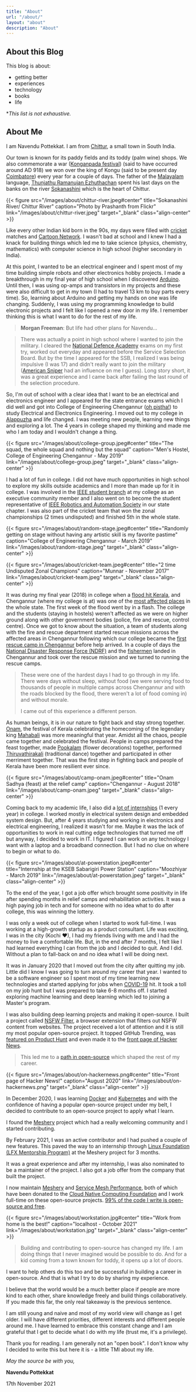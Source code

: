 ```yaml
---
title: "About"
url: "/about/"
layout: "about"
description: "About"
---
```


## About this Blog

This blog is about:

* getting better
* experiences
* technology
* books
* life

*_This list is not exhaustive._
## About Me

I am Navendu Pottekkat. I am from [Chittur](https://goo.gl/maps/5AhUrxvBZMiFrbYB6), a small town in South India.

Our town is known for its paddy fields and its toddy (palm wine) shops. We also commemorate a war ([Konganpada festival](https://www.onmanorama.com/travel/kerala/2018/06/30/konganpada-a-war-that-became-a-festival.html)) (said to have occurred around AD 918) we won over the king of Kongu (said to be present day [Coimbatore](https://goo.gl/maps/pERBjPQX8NEPw1kx6)) every year for a couple of days. The father of the [Malayalam](https://en.wikipedia.org/wiki/Malayalam) language, [Thunjathu Ramanujan Ezhuthachan](https://en.wikipedia.org/wiki/Thunchaththu_Ezhuthachan) spent his last days on the banks on the river [Sokanashini](https://en.wikipedia.org/wiki/Kannadipuzha_River) which is the heart of Chittur.

{{< figure src="/images/about/chittur-river.jpeg#center" title="Sokanashini River/ Chittur River" caption="Photo by Prashanth from Flickr" link="/images/about/chittur-river.jpeg" target="_blank" class="align-center" >}}

Like every other Indian kid born in the 90s, my days were filled with [cricket](https://en.wikipedia.org/wiki/Cricket) matches and [Cartoon Network](https://en.wikipedia.org/wiki/Cartoon_Network). I wasn't bad at school and I knew I had a knack for building things which led me to take science (physics, chemistry, mathematics) with computer science in high school (higher secondary in India).

At this point, I wanted to be an electrical engineer and I spent most of my time building simple robots and other electronics hobby projects. I made a breakthrough in my final year of high school when I discovered [Arduino](https://www.arduino.cc/). Until then, I was using op-amps and transistors in my projects and these were also difficult to get in my town (I had to travel 13 km to buy parts every time). So, learning about Arduino and getting my hands on one was life changing. Suddenly, I was using my programming knowledge to build electronic projects and I felt like I opened a new door in my life. I remember thinking this is what I want to do for the rest of my life.

> **Morgan Freeman**: But life had other plans for Navendu...

> There was actually a point in high school where I wanted to join the military. I cleared the [National Defence Academy](https://www.nda.nic.in/) exams on my first try, worked out everyday and appeared before the Service Selection Board. But by the time I appeared for the SSB, I realized I was being impulsive (I was 17) and didn't really want to join the military ([American Sniper](https://www.imdb.com/title/tt2179136/) had an influence on me I guess). Long story short, it was a great experience and I came back after failing the last round of the selection procedure.

So, I'm out of school with a clear idea that I want to be an electrical and electronics engineer and I appeared for the state entrance exams which I did well and got into College of Engineering Chengannur ([oh pistha!](https://www.facebook.com/100000500930027/videos/2595263980500274/)) to study Electrical and Electronics Engineering. I moved out to my college in [Alappuzha](https://www.google.com/search?q=alappuzha&sxsrf=AOaemvL-vjVXguyMDg1VX_fiORigu4p7tA:1637144237369&source=lnms&tbm=isch&sa=X&ved=2ahUKEwjA9drFlZ_0AhWsxzgGHWICBggQ_AUoAnoECAEQBA&biw=1279&bih=884&dpr=1) and life changed. I was meeting new people, learning new things and exploring a lot. The 4 years in college shaped my thinking and made me who I am today and I wouldn't change a thing.

{{< figure src="/images/about/college-group.jpeg#center" title="The squad, the whole squad and nothing but the squad" caption="Men's Hostel, College of Engineering Chengannur - May 2019" link="/images/about/college-group.jpeg" target="_blank" class="align-center" >}}

I had a lot of fun in college. I did not have much opportunities in high school to explore my skills outside academics and I more than made up for it in college. I was involved in the [IEEE student branch](https://www.facebook.com/IEEECEC/) at my college as an executive community member and I also went on to become the student representative of [IEEE Robotics and Automation Society](https://www.ieee-ras.org/) in our state chapter. I was also part of the cricket team that won the zonal championships (2 times undisputed) and finished 5th in the whole state.

{{< figure src="/images/about/random-stage.jpeg#center" title="Randomly getting on stage without having any artistic skill is my favorite pastime" caption="College of Engineering Chengannur - March 2019" link="/images/about/random-stage.jpeg" target="_blank" class="align-center" >}}

{{< figure src="/images/about/cricket-team.jpeg#center" title="2 time Undisputed Zonal Champions" caption="Munnar - November 2017" link="/images/about/cricket-team.jpeg" target="_blank" class="align-center" >}}

It was during my final year (2018) in college when a [flood hit Kerala](https://en.wikipedia.org/wiki/2018_Kerala_floods), and Chengannur (where my college is at) was one of the [most affected places](https://www.newindianexpress.com/thesundaystandard/2018/aug/18/kerala-floods-horror-and-heartache-at-chengannur-1859525.html) in the whole state. The first week of the flood went by in a flash. The college and the students (staying in hostels) weren't affected as we were on higher ground along with other government bodies (police, fire and rescue, control centre). Once we got to know about the situation, a team of students along with the fire and rescue department started rescue missions across the affected areas in Chengannur following which our college became the [first rescue camp in Chengannur](https://www.thequint.com/videos/kerala-floods-chengannur-rebuilding#read-more) before help arrived. In a couple of days the [National Disaster Response Force (NDRF)](https://en.wikipedia.org/wiki/National_Disaster_Response_Force) and the [fishermen](https://indianexpress.com/article/india/kerala-floods-fishermen-relief-rescue-operation-5317511/) landed in Chengannur and took over the rescue mission and we turned to running the rescue camps.

> These were one of the hardest days I had to go through in my life. There were days without sleep, without food (we were serving food to thousands of people in multiple camps across Chengannur and with the roads blocked by the flood, there weren't a lot of food coming in) and without morale. 
> 
> I came out of this experience a different person.

As human beings, it is in our nature to fight back and stay strong together. [Onam](https://en.wikipedia.org/wiki/Onam), the festival of Kerala celebrating the homecoming of the legendary king [Mahabali](https://en.wikipedia.org/wiki/Mahabali) was more meaningful that year. Amidst all the chaos, people came together and celebrated the festival. People in camps prepared the feast together, made [Pookalam](https://www.google.com/search?q=pookalam&sxsrf=AOaemvJzbVE3FDFBke4xBdmRMl_vH1wxyQ:1637157761847&source=lnms&tbm=isch&sa=X&ved=2ahUKEwiSudf2x5_0AhVTqksFHdpADfQQ_AUoAXoECAEQAw&biw=1280&bih=948&dpr=1) (flower decorations) together, performed [Thiruvathirakali](https://www.keralatourism.org/artforms/thiruvathirakali/21) (traditional dance) together and participated in other merriment together. That was the first step in fighting back and people of Kerala have been more resilient ever since.

{{< figure src="/images/about/camp-onam.jpeg#center" title="Onam Sadhya (feast) at the relief camp" caption="Chengannur - August 2018" link="/images/about/camp-onam.jpeg" target="_blank" class="align-center" >}}

Coming back to my academic life, I also did a [lot of internships](https://www.linkedin.com/in/navendup/) (1 every year) in college. I worked mostly in electrical system design and embedded system design. But, after 4 years studying and working in electronics and electrical engineering, I realized it wasn't for me. Maybe it was the lack of opportunities to work in real cutting edge technologies that turned me off but anyway, I decided to work in IT. I figured I can work on any technology I want with a laptop and a broadband connection. But I had no clue on where to begin or what to do.

{{< figure src="/images/about/at-powerstation.jpeg#center" title="Internship at the KSEB Sabarigiri Power Station" caption="Moozhiyar - March 2019" link="/images/about/at-powerstation.jpeg" target="_blank" class="align-center" >}}

To the end of the year, I got a job offer which brought some positivity in life after spending months in relief camps and rehabilitation activities. It was a high paying job in tech and for someone with no idea what to do after college, this was winning the lottery.

I was only a week out of college when I started to work full-time. I was working at a high-growth startup as a product consultant. Life was exciting, I was in the city (Kochi ♥), I had my friends living with me and I had the money to live a comfortable life. But, in the end after 7 months, I felt like I had learned everything I can from the job and I decided to quit. And I did. Without a plan to fall-back on and no idea what I will be doing next.

It was in January 2020 that I moved out from the city after quitting my job. Little did I know I was going to turn around my career that year. I wanted to be a software engineer so I spent most of my time learning new technologies and started applying for jobs when [COVID-19](https://en.wikipedia.org/wiki/COVID-19) hit. It took a toll on my job hunt but I was prepared to take 6-8 months off. I started exploring machine learning and deep learning which led to joining a Master's program.

I was also building deep learning projects and making it open-source. I built a project called [NSFW Filter](https://nsfw-filter.com/), a browser extension that filters out NSFW content from websites. The project received a lot of attention and it is still my most popular open-source project. It topped GitHub Trending, was [featured on Product Hunt](https://www.producthunt.com/posts/nsfw-filter) and even made it to the [front page of Hacker News](https://news.ycombinator.com/item?id=24251131).

> This led me to a [path in open-source](https://twitter.com/sudo_navendu/status/1446819951902281733) which shaped the rest of my career.

{{< figure src="/images/about/on-hackernews.png#center" title="Front page of Hacker News!" caption="August 2020" link="/images/about/on-hackernews.png" target="_blank" class="align-center" >}}

In December 2020, I was learning [Docker](https://www.docker.com/) and [Kubernetes](https://kubernetes.io/) and with the confidence of having a popular open-source project under my belt, I decided to contribute to an open-source project to apply what I learn.

I found the [Meshery](https://meshery.io/) project which had a really welcoming community and I started contributing.

By February 2021, I was an active contributor and I had pushed a couple of new features. This paved the way to an internship through [Linux Foundation (LFX Mentorship Program)](https://mentorship.lfx.linuxfoundation.org/) at the Meshery project for 3 months.

It was a great experience and after my internship, I was also nominated to be a maintainer of the project. I also got a job offer from the company that built the project.

I now maintain [Meshery](https://meshery.io/) and [Service Mesh Performance](https://smp-spec.io/), both of which have been donated to the [Cloud Native Computing Foundation](https://www.cncf.io/) and I work full-time on these open-source projects. [99% of the code I write is open-source and free](https://github.com/navendu-pottekkat).

{{< figure src="/images/about/workstation.jpg#center" title="Work from home is the best!" caption="localhost - October 2021" link="/images/about/workstation.jpg" target="_blank" class="align-center" >}}

> Building and contributing to open-source has changed my life. I am doing things that I never imagined would be possible to do. And for a kid coming from a town known for toddy, it opens up a lot of doors.

I want to help others do this too and be successful in building a career in open-source. And that is what I try to do by sharing my experience.

I believe that the world would be a much better place if people are more kind to each other, share knowledge freely and build things collaboratively. If you made this far, the only real takeaway is the previous sentence.

I am still young and naive and most of my world view will change as I get older. I will have different priorities, different interests and different people around me. I have learned to embrace this constant change and I am grateful that I get to decide what I do with my life (trust me, it's a privilege).

Thank you for reading. I am generally not an "open book". I don't know why I decided to write this but here it is - a little TMI about my life.

_May the source be with you,_

**Navendu Pottekkat**

17th November 2021